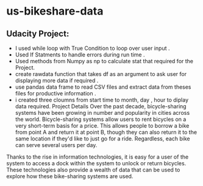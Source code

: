 # us-bikeshare-data
Udacity  Project:
--------------------------
* I used while loop with True Condition to loop over user input .
* Used If Statments to handle errors during run time .
* Used methods from Numpy as np to calculate stat that required for the Project.
* create rawdata function that takes df as an argument to ask user for displaying more data if required .
* use pandas data frame to read CSV files and extract data from theses files for productive information .
* i created three cloumns from start time to month, day , hour to diplay data required.
Project Details
Over the past decade, bicycle-sharing systems have been growing in number and popularity in cities across the world. Bicycle-sharing systems allow users to rent bicycles on a very short-term basis for a price. This allows people to borrow a bike from point A and return it at point B, though they can also return it to the same location if they'd like to just go for a ride. Regardless, each bike can serve several users per day.

Thanks to the rise in information technologies, it is easy for a user of the system to access a dock within the system to unlock or return bicycles. These technologies also provide a wealth of data that can be used to explore how these bike-sharing systems are used.
